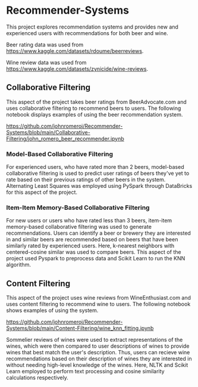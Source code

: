 # Recommender-Systems

This project explores recommendation systems and provides new and experienced users with recommendations for both beer and wine.

Beer rating data was used from https://www.kaggle.com/datasets/rdoume/beerreviews.

Wine review data was used from https://www.kaggle.com/datasets/zynicide/wine-reviews.

## Collaborative Filtering 

This aspect of the project takes beer ratings from BeerAdvocate.com and uses collaborative filtering to recommend beers to users. The following notebook displays examples of using the beer recommendation system. 

https://github.com/johnromeroj/Recommender-Systems/blob/main/Collaborative-Filtering/john_romero_beer_recommender.ipynb 

### Model-Based Collaborative Filtering 

For experienced users, who have rated more than 2 beers, model-based collaborative filtering is used to predict user ratings of beers they've yet to rate based on their previous ratings of other beers in the system. Alternating Least Squares was employed using PySpark through DataBricks for this aspect of the project.

### Item-Item Memory-Based Collaborative Filtering 

For new users or users who have rated less than 3 beers, item-item memory-based collaborative filtering was used to generate recommendations. Users can identify a beer or brewery they are interested in and similar beers are recommended based on beers that have been similarly rated by experienced users. Here, k-nearest neighbors with centered-cosine similar was used to compare beers. This aspect of the project used Pyspark to preprocess data and Scikit Learn to run the KNN algorithm.


## Content Filtering 

This aspect of the project uses wine reviews from WineEnthusiast.com and uses content filtering to recommend wine to users. The following notebook shows examples of using the system.

https://github.com/johnromeroj/Recommender-Systems/blob/main/Content-Filtering/wine_knn_fitting.ipynb

Sommelier reviews of wines were used to extract representations of the wines, which were then compared to user descriptions of wines to provide wines that best match the user's description. Thus, users can recieve wine recommendations based on their description of wines they are interested in without needing high-level knowledge of the wines. Here, NLTK and Scikit Learn employed to perform text processing and cosine similarity calculations respectively.  






 
